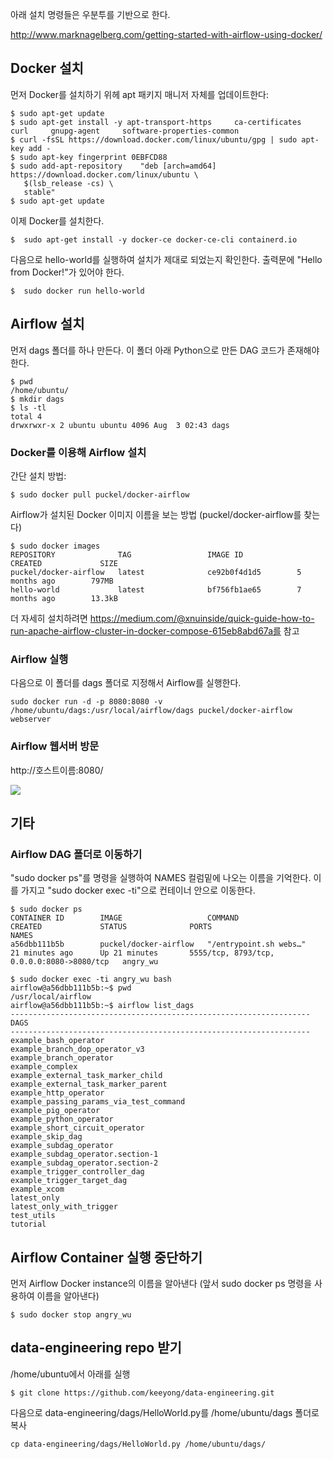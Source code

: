 아래 설치 명령들은 우분투를 기반으로 한다.

http://www.marknagelberg.com/getting-started-with-airflow-using-docker/

## Docker 설치

먼저 Docker를 설치하기 위헤 apt 패키지 매니저 자체를 업데이트한다:

```
$ sudo apt-get update
$ sudo apt-get install -y apt-transport-https     ca-certificates     curl     gnupg-agent     software-properties-common
$ curl -fsSL https://download.docker.com/linux/ubuntu/gpg | sudo apt-key add -
$ sudo apt-key fingerprint 0EBFCD88
$ sudo add-apt-repository    "deb [arch=amd64] https://download.docker.com/linux/ubuntu \
   $(lsb_release -cs) \
   stable"
$ sudo apt-get update
```

이제 Docker를 설치한다.

```
$  sudo apt-get install -y docker-ce docker-ce-cli containerd.io
```

다음으로 hello-world를 실행하여 설치가 제대로 되었는지 확인한다. 출력문에 "Hello from Docker!"가 있어야 한다.

```
$  sudo docker run hello-world
```



## Airflow 설치

먼저 dags 폴더를 하나 만든다. 이 폴더 아래 Python으로 만든 DAG 코드가 존재해야 한다.
```
$ pwd
/home/ubuntu/
$ mkdir dags
$ ls -tl
total 4
drwxrwxr-x 2 ubuntu ubuntu 4096 Aug  3 02:43 dags
```

### Docker를 이용해 Airflow 설치

간단 설치 방법:

```
$ sudo docker pull puckel/docker-airflow
```

Airflow가 설치된 Docker 이미지 이름을 보는 방법 (puckel/docker-airflow를 찾는다)

```
$ sudo docker images 
REPOSITORY              TAG                 IMAGE ID            CREATED             SIZE
puckel/docker-airflow   latest              ce92b0f4d1d5        5 months ago        797MB
hello-world             latest              bf756fb1ae65        7 months ago        13.3kB
```

더 자세히 설치하려면 https://medium.com/@xnuinside/quick-guide-how-to-run-apache-airflow-cluster-in-docker-compose-615eb8abd67a를 참고

### Airflow 실행

다음으로 이 폴더를 dags 폴더로 지정해서 Airflow를 실행한다.
```
sudo docker run -d -p 8080:8080 -v /home/ubuntu/dags:/usr/local/airflow/dags puckel/docker-airflow webserver
```

### Airflow 웹서버 방문

http://호스트이름:8080/

![](images/airflow-docker.png)


## 기타 


### Airflow DAG 폴더로 이동하기

"sudo docker ps"를 명령을 실행하여 NAMES 컬럼밑에 나오는 이름을 기억한다. 이를 가지고 "sudo docker exec -ti"으로 컨테이너 안으로 이동한다.

```
$ sudo docker ps
CONTAINER ID        IMAGE                   COMMAND                  CREATED             STATUS              PORTS                                        NAMES
a56dbb111b5b        puckel/docker-airflow   "/entrypoint.sh webs…"   21 minutes ago      Up 21 minutes       5555/tcp, 8793/tcp, 0.0.0.0:8080->8080/tcp   angry_wu

$ sudo docker exec -ti angry_wu bash
airflow@a56dbb111b5b:~$ pwd
/usr/local/airflow
airflow@a56dbb111b5b:~$ airflow list_dags
-------------------------------------------------------------------
DAGS
-------------------------------------------------------------------
example_bash_operator
example_branch_dop_operator_v3
example_branch_operator
example_complex
example_external_task_marker_child
example_external_task_marker_parent
example_http_operator
example_passing_params_via_test_command
example_pig_operator
example_python_operator
example_short_circuit_operator
example_skip_dag
example_subdag_operator
example_subdag_operator.section-1
example_subdag_operator.section-2
example_trigger_controller_dag
example_trigger_target_dag
example_xcom
latest_only
latest_only_with_trigger
test_utils
tutorial
```

## Airflow Container 실행 중단하기

먼저 Airflow Docker instance의 이름을 알아낸다 (앞서 sudo docker ps 명령을 사용하여 이름을 알아낸다) 
```
$ sudo docker stop angry_wu
```

## data-engineering repo 받기

/home/ubuntu에서 아래를 실행

```
$ git clone https://github.com/keeyong/data-engineering.git
```

다음으로 data-engineering/dags/HelloWorld.py를 /home/ubuntu/dags 폴더로 복사

```
cp data-engineering/dags/HelloWorld.py /home/ubuntu/dags/
```

